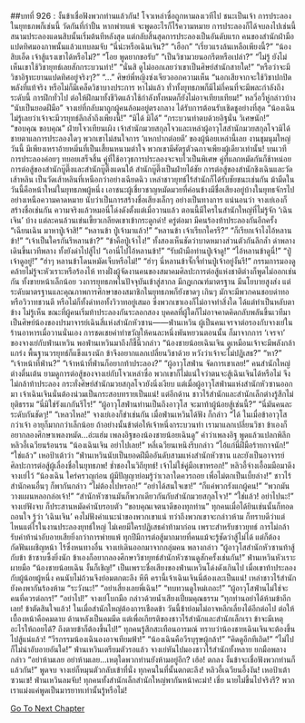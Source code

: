 ##บทที่ 926 : งั้นข้าเชื่อฟังพวกท่านแล้วกัน!
โจวเหล่าซื่อถูกหามลงเวทีไป
ชนะเป็นเจ้า การประลองในยุทธภพก็เช่นนี้ วัดกันที่กำปั้น หากพ่ายแพ้ จะพูดอะไรก็ไร้ความหมาย
การประลองก็ได้จบลงไปเช่นนี้
สนามประลองแดนสิบนั้นเริ่มต้นทีหลังสุด แต่กลับสิ้นสุดการประลองเป็นอันดับแรก
คนของสำนักฝ่ามือแปดทิศมองภาพนั้นแล้วแทบลมจับ
“นี่น่ะหรือเฉินเจิน?”
“เฮือก”
“เรี่ยวแรงล้นเหลือเพียงนี้?”
“น้องสิบเอ็ด เจ้าสู้แรงเขาได้หรือไม่?”
“โอย พูดยากขอรับ”
“เป็นวิชามวยนอกรีตหรือเปล่า?”
“ไม่รู้ ยังไม่เห็นเขาใช้วิชายุทธ์เลยสักกระบวนท่า!”
“นั่นสิ ดูไม่ออกเลยว่าเขาเป็นศิษย์สำนักสายใด!”
“หรือว่าจะมีวิชาอิฐทะยานแปดทิศอยู่จริงๆ?”
“...”
ศิษย์พี่หญิงซ่งเจียวออกความเห็น “นอกเสียจากจะใช้วิชาปกปิดพลังที่แท้จริง หรือไม่ก็มีเคล็ดวิชาบางประการ หาไม่แล้ว ทั่วทั้งยุทธภพก็มีไม่กี่คนที่จะมีพละกำลังถึงระดับนี้ การฝึกทั่วไป ต่อให้ฝึกมาทั้งชีวิตแล้วใช้กำลังทั้งหมดก็ยังไม่อาจเทียบเทียม!”
หลวี่อวี้หู่กล่าวบ้าง “นับเป็นยอดฝีมือ”
จางเย่ที่กลับมาถูกผู้คนล้อมอยู่ตรงกลาง ได้รับการต้อนรับเชิดชูอย่างที่สุด
“น้องเฉิน ไม่รู้เลยว่าเจ้าจะมีวรยุทธ์ลึกล้ำถึงเพียงนี้!”
“มิได้ มิได้”
“กระบวนท่าตบด้วยอิฐนั่น วิเศษนัก!”
“ขอบคุณ ขอบคุณ”
ฝ่ายโจวเทียนเผิง เจ้าสำนักมวยสกุลโจวและเหล่าผู้อาวุโสสำนักมวยสกุลโจวมิได้ชายตาแลการประลองใดๆ พวกเขาไม่สนใจการ ‘แหกปากต่อยตี’ ของผู้น้อยเหล่านี้เลย งานชุมนุมใหญ่วันนี้ มีเพียงเหราอ้ายหมิ่นที่เป็นเสี้ยนหนามตำใจ พวกเขามีศัตรูตัวฉกาจเพียงผู้เดียวเท่านั้น!
บนเวที การประลองค่อยๆ ทยอยเสร็จสิ้น
คู่ที่ใช้อาวุธการประลองจะจบไวเป็นพิเศษ คู่ที่แลกหมัดกันก็ช้าหน่อย
การต่อสู้ของสำนักบู๊ตึ๊งและสำนักบู๊ตึ๊งแดนใต้ สำนักบู๊ตึ๊งเป็นฝ่ายได้ชัย
การต่อสู้ของสำนักชิงเฉินและวัดเส้าหลิน เป็นวัดเส้าหลินที่เหนือกว่าอย่างเฉียดฉิว
เหล่าชาวยุทธ์ไร้สำนักก็ได้รับชัยชนะเช่นกัน
ม้ามืดในวันนี้คือหน้าใหม่ในยุทธภพผู้หนึ่ง เอาชนะผู้เชี่ยวชาญหมัดมวยที่ค่อนข้างมีชื่อเสียงอยู่บ้างในยุทธจักรไปอย่างเหนือความคาดหมาย นับว่าเป็นการสร้างชื่อเสียงเล็กๆ อย่างเป็นทางการ
แน่นอนว่า จางเย่เองก็สร้างชื่อเช่นกัน ความจริงแล้วหมอนี่โด่งดังตั้งแต่เมื่อวานแล้ว ตอนนี้มีใครในสำนักใหญ่ที่ไม่รู้จัก ‘เฉินเจิน’ บ้าง แต่ละคนล้วนเข่นเขี้ยวเกลียดเขาเข้ากระดูกดำ!
ครู่ต่อมา มีคนร้องท้าประลองกันอีกครั้ง
“เฉียนเฉิน มาหาปู่เจ้าสิ!”
“หลานข้า ปู่เจ้ามาแล้ว!”
“หลานข้า เจ้าเรียกใครรึ?”
“ก็เรียกเจ้าไงไอ้หลานข้า!”
“เจ้าเป็นใครกันรึหลานข้า?”
“ข้าคือปู่เจ้าไง!”
ทั้งสองเห็นชัดว่าบาดหมางส่วนตัวกันลึกล้ำ ด่าพลางเดินขึ้นเวทีพลาง ทั้งยังด่าไปสู้ไป
“เอานี่ไปไอ้หลานข้า!”
“รับฝ่ามือท่านปู่เจ้าดู!”
“ไอ้หลานข้าดูนี่!”
“ปู่เจ้าดูอยู่!”
“ฮ่าๆ หลานข้าโดนหมัดเจ็บหรือไม่!”
“ฮ่าๆ นี่หลานข้าจั๊กจี้ท่านปู่เจ้าอยู่งั้นรึ!”
กรรมการมองดูคล้ายไม่รู้จะหัวเราะหรือร้องไห้
ทางฝั่งผู้จัดงานคนของสมาคมศิลปะการต่อสู้แห่งชาติต่างก็พูดไม่ออกเช่นกัน ทั้งขายหน้าเล็กน้อย วงการยุทธภพในปัจจุบันเข้าสู่สากล มีกฎเกณฑ์มาตรฐาน มีนโยบายสูงส่ง แต่ระดับมาตรฐานและคุณภาพการศึกษาของสมาชิกในยุทธภพก็ยังขาดๆ เกินๆ มักจะมีพวกคนชอบด่าทอหรือวิวาทชวนตี หรือไม่ก็ทั้งด่าทอทั้งวิวาทอยู่เสมอ ซึ่งพวกเขาเองก็ไม่อาจทำสิ่งใด ได้แต่ทำเป็นหลับตาข้าง ไม่รู้เห็น
ขณะที่ผู้คนเริ่มท้าประลองกันระลอกสอง บุคคลที่ผู้ใดก็ไม่อาจคาดคิดกลับพลันขึ้นเวทีมา เป็นศิษย์น้องของปรมาจารย์เฉินสี่แห่งสำนักหัวซาน——ฟ่านเหวิน ผู้เป็นคนเจรจาต่อรองกับจางเย่ในร้านอาหารเมื่อวานนั่นเอง การชดเชยค่าทำขวัญให้คนละหนึ่งพันหยวนตอนนั้น ก็มาจากการ ‘เจรจา’ ของจางเย่กับฟ่านเหวิน
พอฟ่านเหวินมาถึงก็ชี้นิ้วกล่าว “น้องชายน้อยเฉินเจิน ดูเหมือนเจ้าจะมีพลังกล้าแกร่ง พื้นฐานวรยุทธ์ก็แข็งแรงนัก ข้าจึงอยากแลกเปลี่ยนวิชาด้วย หวังว่าเจ้าจะไม่ปฏิเสธ?”
“หา?”
“เจ้าหน้าที่ฟ่าน?”
“เจ้าหน้าที่ฟ่านก็อยากท้าประลอง?”
“ผู้อาวุโสฟ่าน จัดการเขาเลย!”
คนสำนักใหญ่ต่างตื่นเต้น ยามดูการต่อสู้ของจางเย่กับโจวเหล่าซื่อ พวกเขาก็ไม่แน่ใจว่าตนจะสู้เฉินเจินได้หรือไม่ จึงไม่กล้าท้าประลอง กระทั่งศิษย์สำนักมวยสกุลโจวยังนิ่งเงียบ แต่เมื่อผู้อาวุโสฟ่านแห่งสำนักหัวซานออกมา เจ้าเฉินเจินนั่นต้องน่วมเป็นกระสอบทรายเป็นแน่!
แต่อีกด้าน ชาวไร้สำนักและสำนักเล็กต่างรู้สึกไม่ยุติธรรม
“นี่มิใช่รังแกกันรึไร!”
“ผู้อาวุโสฟ่านท่านเป็นถึงอาวุโส จะมาท้าผู้น้อยสู้เช่นนี้?”
“นี่มันคนละระดับกันชัดๆ!”
“เหลวไหล!”
จางเย่เองก็ขำเช่นกัน
เมื่อฟ่านเหวินได้ฟัง ก็กล่าว “ได้ ในเมื่อข้าอาวุโสกว่าเจ้า อายุก็มากกว่าเล็กน้อย ถ้าอย่างนั้นข้าต่อให้เจ้าหนึ่งกระบวนท่า เรามาแลกเปลี่ยนวิชา ข้าเองก็อยากลองศึกษาเพลงหมัด...อ่ะแฮ่ม เพลงอิฐของน้องชายน้อยเฉินดู” คำว่าเพลงอิฐ พูดแล้วแปลกพิลึก
หลิวอี้เฉวียนร้อนรน “น้องเฉินเจิน อย่าไปเลย!”
หลี่เฉวียนเหนิงรีบกล่าว “ไอ้แก่นี่ฝีมือร้ายกาจนัก!”
“ใช่แล้ว” เหอป้าเต้าว่า “ฟ่านเหวินนับเป็นยอดฝีมืออันดับสามแห่งสำนักหัวซาน และยังเป็นอาจารย์ศิลปะการต่อสู้ผู้เลื่องชื่อในยุทธภพ! ช่ำชองในวิถียุทธ์! เจ้าไม่ใช่คู่มือเขาหรอก!”
หลิวอี้จ่างเอื้อมมือมาดึงจางเย่ไว้ “น้องเฉิน ใคร่ครวญก่อน ผู้มีปัญญาย่อมรู้ว่าเวลาใดควรถอย เพื่อไม่ตกเป็นเบี้ยล่าง!”
ชาวไร้สำนักคนอื่นๆ ก็พากันกล่าว
“ไม่ต้องไปหรอก!”
“อย่าได้สนใจเขา!”
“ก็แค่พวกรังแกผู้คน!”
“พวกมันวางแผนหลอกล่อเจ้า!”
“สำนักหัวซานมันก็พวกเดียวกันกับสำนักมวยสกุลโจว!”
“ใช่แล้ว! อย่าไปนะ!”
จางเย่ฟังจบ ก็ประสานหมัดคำนับรอบตัว “ขอบคุณเจตนาดีของทุกท่าน”
ทุกคนเมื่อได้ยินเช่นนั้นก็ทอดถอนใจ รู้ว่า ‘เฉินเจิน’ คงไม่ฟังคำแนะนำของพวกเขาแน่ ทว่าถึงพวกเขาจะกล่าวห้าม ก็ทราบดีว่าแต่ไหนแต่ไรในงานประลองยุทธ์ใหญ่ ไม่เคยมีใครปฏิเสธคำท้ามาก่อน เพราะสำหรับชาวยุทธ์ การไม่กล้ารับคำท้าน่าอับอายเสียยิ่งกว่าการพ่ายแพ้ ทุกปีมีการต่อสู้มากมายที่คนแม้จะรู้ชัดว่าสู้ไม่ได้ แต่ก็ต้องกัดฟันเผชิญหน้า ไร้ซึ่งหนทางอื่น
จางเย่เดินออกมาจากกลุ่มคน พลางกล่าว “ผู้อาวุโสสำนักหัวซานท้าสู้กับข้า ข้าซาบซึ้งยิ่งนัก ข้าเองก็อยากลองศึกษาวิชายุทธ์สำนักหัวซานดูสักครั้งเช่นกัน!”
ฟ่านเหวินหัวเราะ ผายมือ “น้องชายน้อยเฉิน งั้นก็เชิญ!”
เป็นเพราะชื่อเสียงของฟ่านเหวินโด่งดังเกินไป เมื่อเขาท้าประลองกับผู้น้อยผู้หนึ่ง คนนับไม่ถ้วนจึงย่อมตกตะลึง หึหึ ครานี้เจ้าเฉินเจินนี่ต้องเละเป็นแน่!
เหล่าชาวไร้สำนักยังคงพากันร้องห้าม
“ระวังนะ!”
“อย่าเสี่ยงเลยพี่เฉิน!”
“ทบทวนดูใหม่เถอะ!”
“ผู้อาวุโสฟ่านไม่ใช่จะคนที่ควรต่อกร!”
“อย่าไป!”
จางเย่โบกมือ กล่าวด้วยน้ำเสียงเปี่ยมคุณธรรม “ทุกท่านอย่าได้ห้ามข้าอีกเลย! ข้าตัดสินใจแล้ว! ในเมื่อสำนักใหญ่ต้องการเชือดข้า วันนี้ข้าย่อมไม่อาจหลีกเลี่ยงได้อีกต่อไป ต่อให้เบื้องหน้าคือคมดาบ ด้านหลังเป็นคมมีด แต่เพื่อเกียรติของชาวไร้สำนักและสำนักเล็กเรา ข้าจะมีเหตุอะไรให้ถอยได้? ถึงตายข้าก็ต้องขึ้นไป!”
ทุกคนรู้สึกสะเทือนอารมณ์ ทราบว่าน้องชายเฉินเจินจะต้องขึ้นไปสู้แน่แล้ว!
“วีรกรรมน้องเฉินองอาจเทียมฟ้า!”
“น้องเฉินคือวีรบุรุษผู้กล้า!”
“คิดดูอีกทีเถิด!”
“ไม่ไปก็ไม่น่าอับอายอันใด!”
ฟ่านเหวินเตรียมตัวรอแล้ว
จางเย่หันไปมองชาวไร้สำนักทั้งหลาย ยกมือพลางกล่าว “อย่าห้ามเลย อย่าห้ามเลย...เหตุใดพวกท่านยังห้ามอยู่อีก? เฮ้อ! ตกลง งั้นข้าจะเชื่อฟังพวกท่านก็แล้วกัน!”
พูดจบ จางเย่ก็หมุนตัวกลับเข้าที่นั่ง
ทุกคนในที่นั้นตกตะลึง!
หลิวอี้เฉวียนอึ้งงัน!
เหอป้าเต้าซวนเซ!
ฟ่านเหวินลมจับ!
ทุกคนทั้งสำนักเล็กสำนักใหญ่พากันหน้าคะมำ!
เชี่ย นายไม่ขึ้นไปจริงรึ?
พวกเราแม่งแค่พูดเป็นมารยาทเท่านั้นรู้หรือไม่!


[Go To Next Chapter]( ./27.md)